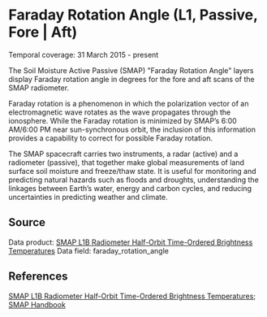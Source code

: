 # Faraday Rotation Angle (L1, Passive, Fore | Aft)
Temporal coverage: 31 March 2015 - present

The Soil Moisture Active Passive (SMAP) "Faraday Rotation Angle" layers display Faraday rotation angle in degrees for the fore and aft scans of the SMAP radiometer.

Faraday rotation is a phenomenon in which the polarization vector of an electromagnetic wave rotates as the wave propagates through the ionosphere. While the Faraday rotation is minimized by SMAP’s 6:00 AM/6:00 PM near sun-synchronous orbit, the inclusion of this information provides a capability to correct for possible Faraday rotation.

The SMAP spacecraft carries two instruments, a radar (active) and a radiometer (passive), that together make global measurements of land surface soil moisture and freeze/thaw state. It is useful for monitoring and predicting natural hazards such as floods and droughts, understanding the linkages between Earth’s water, energy and carbon cycles, and reducing uncertainties in predicting weather and climate.

## Source
Data product: [SMAP L1B Radiometer Half-Orbit Time-Ordered Brightness Temperatures](https://nsidc.org/data/spl1btb/)
Data field: faraday_rotation_angle

## References
[SMAP L1B Radiometer Half-Orbit Time-Ordered Brightness Temperatures](https://nsidc.org/data/spl1btb/); [SMAP Handbook](https://smap.jpl.nasa.gov/files/smap2/SMAP_Handbook_FINAL_1_JULY_2014_Web.pdf)
